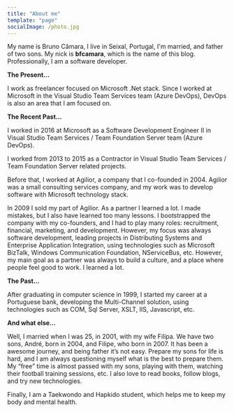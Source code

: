 ```yaml
---
title: "About me"
template: "page"
socialImage: /photo.jpg
---
```


My name is Bruno Câmara, I live in Seixal, Portugal, I'm married, and father of two sons. My nick is **bfcamara**, which is the name of this blog. Professionally, I am a software developer.

**The Present…**

I work as freelancer focused on Microsoft .Net stack. Since I worked at Microsoft in the Visual Studio Team Services team (Azure DevOps), DevOps is also an area that I am focused on.

**The Recent Past…**

I worked in 2016 at Microsoft as a Software Development Engineer II in Visual Studio Team Services / Team Foundation Server team (Azure DevOps).

I worked from 2013 to 2015 as a Contractor in Visual Studio Team Services / Team Foundation Server related projects.

Before that, I worked at Agilior, a company that I co-founded  in 2004. Agilior was a small consulting services company, and my work was to develop software with Microsoft technology stack.

In 2009 I sold my part of Agilior. As a partner I learned a lot. I made mistakes, but I also have learned too many lessons. I bootstrapped the company with my co-founders, and I had to play many roles: recruitment, financial, marketing, and development. However, my focus was always software development, leading projects in Distributing Systems and Enterprise Application Integration, using technologies such as Microsoft BizTalk, Windows Communication Foundation, NServiceBus, etc. However,  my main goal as a partner was always to build a culture, and a place where people feel good to work. I learned a lot.

**The Past…**

After graduating in computer science in 1999, I started my career at a Portuguese bank, developing the Multi-Channel solution, using technologies such as COM, Sql Server, XSLT, IIS, Javascript, etc.  

**And what else…**

Well, I married when I was 25, in 2001, with my wife Filipa. We have two sons,
André, born in 2004, and Filipe, who born in 2007. It has been a awesome
journey, and being father it’s not easy. Prepare my sons for life is hard, and I
am always questioning myself what is the best to prepare them. My “free” time is
almost passed with my sons, playing with them, watching their football training
sessions, etc. I also love to read books, follow blogs, and try new technologies.

Finally, I am a Taekwondo and Hapkido student, which helps me to keep my body and
 mental health.
